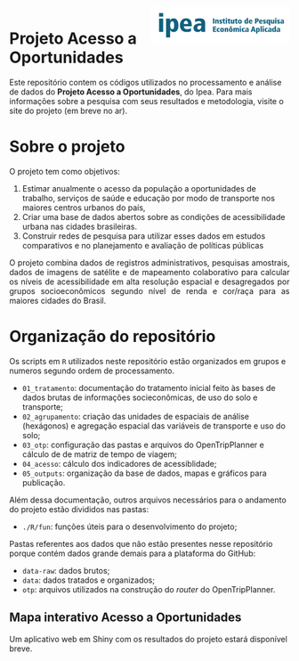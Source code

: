 
<img align="right" src="ipea.png" alt="ipea" width="250">

# Projeto Acesso a Oportunidades

Este repositório contem os códigos utilizados no processamento e análise de dados do **Projeto Acesso a Oportunidades**, do Ipea. Para mais informações sobre a pesquisa com seus resultados e metodologia, visite o site do projeto (em breve no ar).

# Sobre o projeto
 
O projeto tem como objetivos:
1. Estimar anualmente o acesso da população a oportunidades de trabalho, serviços de saúde e educação por modo de transporte nos maiores centros urbanos do país,
2. Criar uma base de dados abertos sobre as condições de acessibilidade urbana nas cidades brasileiras. 
3. Construir redes de pesquisa para utilizar esses dados em estudos comparativos e no planejamento e avaliação de políticas públicas
  
<p align="justify">
O projeto combina dados de registros administrativos, pesquisas amostrais, dados de imagens de satélite e de mapeamento colaborativo para calcular os níveis de acessibilidade em alta resolução espacial e desagregados por grupos socioeconômicos segundo nível de renda e cor/raça para as maiores cidades do Brasil.
</p>

# Organização do repositório

Os scripts em `R` utilizados neste repositório estão organizados em grupos e numeros segundo ordem de processamento.

  - `01_tratamento`: documentação do tratamento inicial feito às bases
    de dados brutas de informações socieconômicas, de uso do solo e
    transporte;
  - `02_agrupamento`: criação das unidades de espaciais de análise (hexágonos) e
    agregação espacial das variáveis de transporte e uso do solo;
  - `03_otp`: configuração das pastas e arquivos do OpenTripPlanner e cálculo de de matriz de tempo de
    viagem;
  - `04_acesso`: cálculo dos indicadores de acessiblidade;
  - `05_outputs`: organização da base de dados, mapas e gráficos para publicação.

Além dessa documentação, outros arquivos necessários para o andamento do
projeto estão divididos nas pastas:

  - `./R/fun`: funções úteis para o desenvolvimento do projeto;

Pastas referentes aos dados que não estão presentes nesse repositório
porque contém dados grande demais para a plataforma do GitHub:

  - `data-raw`: dados brutos;
  - `data`: dados tratados e organizados;
  - `otp`: arquivos utilizados na construção do *router* do
    OpenTripPlanner.



## Mapa interativo Acesso a Oportunidades

Um aplicativo web em Shiny com os resultados do projeto estará disponível breve.
